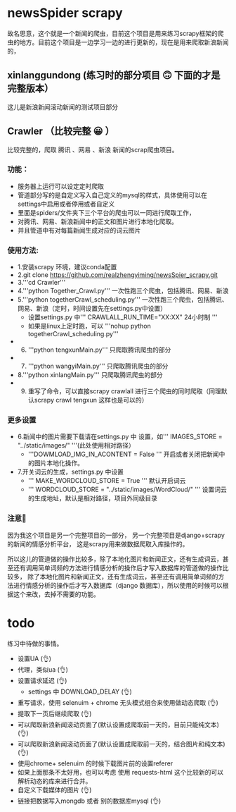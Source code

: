 # newsSpider  scrapy
故名思意，这个就是一个新闻的爬虫，目前这个项目是用来练习scrapy框架的爬虫的地方。目前这个项目是一边学习一边的进行更新的，现在是用来爬取新浪新闻的，  

## xinlanggundong  (练习时的部分项目 🙃 下面的才是完整版本）
这儿是新浪新闻滚动新闻的测试项目部分  

## Crawler （比较完整 😀 ）  
比较完整的，爬取 腾讯 、网易 、新浪 新闻的scrap爬虫项目。  
### 功能：  
+ 服务器上运行可以设定定时爬取  
+ 管道部分写的是自定义写入自己定义的mysql的样式，具体使用可以在settings中启用或者停用或者自定义
+ 里面是spiders/文件夹下三个平台的爬虫可以一同进行爬取工作，
+ 对腾讯、网易、新浪新闻中的正文和图片进行本地化爬取。
+ 并且管道中有对每篇新闻生成对应的词云图片

### 使用方法:  
+ 1.安装scrapy 环境，建议conda配置
+ 2.git clone https://github.com/realzhengyiming/newsSpier_scrapy.git
+ 3.'''cd Crawler'''   
+ 4.'''python Together_Crawl.py''' 一次性跑三个爬虫，包括腾讯、网易、新浪
+ 5.'''python togetherCrawl_scheduling.py''' 一次性跑三个爬虫，包括腾讯、网易、新浪（定时，时间设置先在settings.py中设置）
    + 设置settings.py 中''' CRAWLALL_RUN_TIME="XX:XX" 24小时制 '''
    + 如果是linux上定时跑，可以 '''nohup python togetherCrawl_scheduling.py'''  
+ 6. '''python tengxunMain.py'''  只爬取腾讯爬虫的部分
+ 7. '''python wangyiMain.py'''  只爬取腾讯爬虫的部分  
+ 8.'''python xinlangMain.py'''  只爬取腾讯爬虫的部分
+ 9. 重写了命令，可以直接scrapy crawlall 进行三个爬虫的同时爬取（同理默认scrapy crawl tengxun 这样也是可以的）   

### 更多设置  
+ 6.新闻中的图片需要下载请在settings.py 中 设置，如''' IMAGES_STORE = "../static/images/"   '''(此处使用相对路径）  
    + '''DOWMLOAD_IMG_IN_ACONTENT = False '''   开启或者关闭把新闻中的图片本地化操作。 
+ 7.开关词云的生成，settings.py 中设置  
    + ''' MAKE_WORDCLOUD_STORE = True ''' 默认开启词云
    + ''' WORDCLOUD_STORE = "../static/images/WordCloud/" ''' 设置词云的生成地址，默认是相对路径，项目外同级目录

### 注意🎃  
因为我这个项目是另一个完整项目的一部分， 另一个完整项目是django+scrapy 的新闻的情感分析平台， 这是scrapy用来做数据爬取入库操作的。  

所以这儿的管道做的操作比较多，除了本地化图片和新闻正文，还有生成词云，甚至还有调用简单词频的方法进行情感分析的操作后才写入数据库的管道做的操作比较多，
除了本地化图片和新闻正文，还有生成词云，甚至还有调用简单词频的方法进行情感分析的操作后才写入数据库（django 数据库），所以使用的时候可以根据这个来改，去掉不需要的功能。



# todo
练习中待做的事情。
+ 设置UA  (👌)
+ 代理，类似ua  (👌) 
+ 设置请求延迟 (👌)  
    + settings 中 DOWNLOAD_DELAY (👌)  
+ 重写请求，使用 selenuim + chrome 无头模式组合来使用做动态爬取  (👌)   
+ 提取下一页后继续爬取  (👌)  
+ 可以爬取新浪新闻滚动页面了(默认设置成爬取前一天的，目前只能纯文本) (👌)  
+ 可以爬取新浪新闻滚动页面了(默认设置成爬取前一天的，结合图片和纯文本) (👌)  
+ 使用chrome+ selenuim 的时候下载图片前的设置referer 
+ 如果上面那条不太好用，也可以考虑 使用 requests-html 这个比较新的可以解析动态的库来进行合并。
+ 自定义下载媒体的图片 (👌)  
+ 链接把数据写入mongdb 或者  别的数据库mysql  (👌)  






